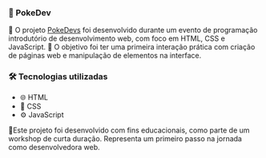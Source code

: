 ### 🧩 PokeDev

🚀 O projeto [PokeDevs](https://roberta-silva.github.io/projeto-pokedev/) foi desenvolvido durante um evento de programação introdutório de desenvolvimento web, com foco em HTML, CSS e JavaScript.
🎯 O objetivo foi ter uma primeira interação prática com criação de páginas web e manipulação de elementos na interface.

### 🛠️ Tecnologias utilizadas
- 🌐 HTML
- 🎨 CSS
- ⚙️ JavaScript
  
📝Este projeto foi desenvolvido com fins educacionais, como parte de um workshop de curta duração.
Representa um primeiro passo na jornada como desenvolvedora web.
